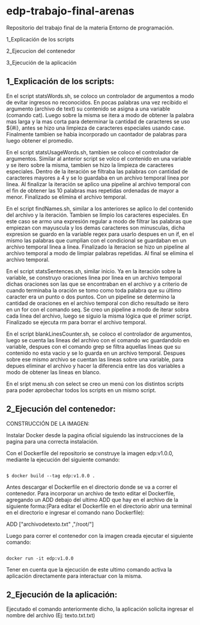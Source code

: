 # edp-trabajo-final-arenas
Repositorio del trabajo final de la materia Entorno de programación.

1_Explicación de los scripts

2_Ejecucion del contenedor

3_Ejecución de la aplicación

## 1_Explicación de los scripts:

En el script statsWords.sh, se coloco un controlador de argumentos a modo de evitar ingresos no reconocidos. En pocas palabras una vez recibido el argumento (archivo de text) su contenido se asigna a una variable (comando cat). Luego sobre la misma se itera a modo de obtener la palabra mas larga y la mas corta para determinar la cantidad de caracteres se uso ${#i}, antes se hizo una limpieza de caracteres especiales usando case. Finalmente tambien se habia incorporado un caontador de palabras para luego obtener el promedio.

En el script  statsUsageWords.sh, tambien se coloco el controlador de argumentos. Similar al anterior script se volco el contenido en una variable y se itero sobre la misma, tambien se hizo la limpieza de caracteres especiales. Dentro de la iteración se filtraba las palabras con cantidad de caracteres mayores a 4 y se lo guardaba en un archivo temporal linea por linea. Al finalizar la iteración se aplico una pipeline al archivo temporal con el fin de obtener las 10 palabras mas repetidas ordenadas de mayor a menor. Finalizado se elimina el archivo temporal.

En el script findNames.sh, similar a los anteriores se aplico lo del contenido del archivo y la iteración. Tambien se limpio los caracteres especiales. En este caso se armo una expresión regular a modo de filtrar las palabras que empiezan con mayuscula y los demas caracteres son minusculas, dicha expresion se guardo en la variable regex para usarlo despues en un if, en el mismo las palabras que cumplian con el condicional se guardaban en un archivo temporal linea a linea. Finalizado la iteracion se hizo un pipeline al archivo temporal a modo de limpiar palabras repetidas. Al final se elimina el archivo temporal.

En el script statsSentences.sh, similar inicio. Ya en la iteración sobre la variable, se construyo oraciones linea por linea en un archivo temporal dichas oraciones son las que se encontraban en el archivo y a criterio de cuando terminaba la oración se tomo como toda palabra que su último caracter era un punto o dos puntos. Con un pipeline se determino la cantidad de oraciones en el archivo temporal con dicho resultado se itero en un for con el comando seq. Se creo un pipeline a modo de iterar sobra cada linea del archivo, luego se siguio la misma lógica que el primer script. Finalizado se ejecuta rm para borrar el archivo temporal.

En el script blankLinesCounter.sh, se coloco el controlador de argumentos, luego se cuenta las lineas del archivo con el comando wc guardandolo en variable, despues con el comando grep se filtra aquellas lineas que su contenido no esta vacio y se lo guarda en un archivo temporal. Despues sobre ese mismo archivo se cuentan las lineas sobre una variable, para depues eliminar el archivo y hacer la diferencia entre las dos variables a modo de obtener las lineas en blanco.

En el sript menu.sh con select se creo un menú con los distintos scripts para poder aprobechar todos los scripts en un mismo script.

## 2_Ejecución del contenedor:

CONSTRUCCIÓN DE LA IMAGEN:

Instalar Docker desde la pagina oficial siguiendo las instrucciones de la pagina para una correcta instalación.

Con el Dockerfile del repositorio se construye la imagen edp:v1.0.0, mediante la ejecución del siguiente comando:

```

$ docker build --tag edp:v1.0.0 .

```
Antes descargar el Dockerfile en el directorio donde se va a correr el contenedor. Para incorporar un archivo de texto editar el Dockerfile, agregando un ADD debajo del ultimo ADD que hay en el archivo de la siguiente forma:(Para editar el Dockerfile en el directorio abrir una terminal en el directorio e ingresar el comando nano Dockerfile):

ADD ["archivodetexto.txt" ,"/root/"]

Luego para correr el contenedor con la imagen creada ejecutar el siguiente comando:
```

docker run -it edp:v1.0.0

```
Tener en cuenta que la ejecución de este ultimo comando activa la aplicación directamente para interactuar con la misma.

## 2_Ejecución de la aplicación:

Ejecutado el comando anteriormente dicho, la aplicación solicita ingresar el nombre del archivo (Ej: texto.txt.txt)




















